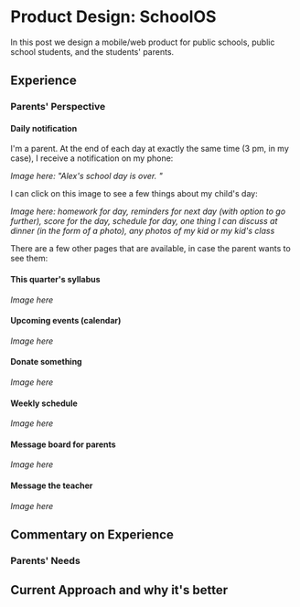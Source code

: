 # Product Design: SchoolOS

In this post we design a mobile/web product for public schools, public school students, and the students' parents.

## Experience

### Parents' Perspective

#### Daily notification

I'm a parent. At the end of each day at exactly the same time (3 pm, in my case), I receive a notification on my phone:

*Image here: "Alex's school day is over. "*

I can click on this image to see a few things about my child's day:

*Image here: homework for day, reminders for next day (with option to go further), score for the day, schedule for day, one thing I can discuss at dinner (in the form of a photo), any photos of my kid or my kid's class*

There are a few other pages that are available, in case the parent wants to see them:

#### This quarter's syllabus

*Image here*

#### Upcoming events (calendar)

*Image here*

#### Donate something

*Image here*

#### Weekly schedule

*Image here*

#### Message board for parents

*Image here*

#### Message the teacher

*Image here*

## Commentary on Experience

### Parents' Needs


## Current Approach and why it's better

